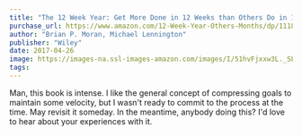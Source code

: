 ```yaml
---
title: "The 12 Week Year: Get More Done in 12 Weeks than Others Do in 12 Months"
purchase_url: https://www.amazon.com/12-Week-Year-Others-Months/dp/1118509234?SubscriptionId=AKIAIVZLK2PABGQI2KAQ&tag=everrail-20&linkCode=xm2&camp=2025&creative=165953&creativeASIN=1118509234
author: "Brian P. Moran, Michael Lennington"
publisher: "Wiley"
date: 2017-04-26
image: https://images-na.ssl-images-amazon.com/images/I/51hvFjxxw3L._SL75_.jpg
tags:
---
```


Man, this book is intense. I like the general concept of compressing goals to maintain some velocity, but I wasn't ready to commit to the process at the time. May revisit it someday. In the meantime, anybody doing this? I'd love to hear about your experiences with it.
